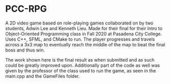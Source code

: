 # PCC-RPG
A 2D video game based on role-playing games collaborated on by two students, Adwin Lee and Kenneth Lieu. Made for their final for their Intro to Object-Oriented Programming class in Fall 2020 at Pasadena City College. Uses C++, SFML, and CMake to run. The player progresses and travels across a 3x3 map to eventually reach the middle of the map to beat the final boss and thus win.

The work shown here is the final result as when submitted and as such could be greatly improved upon. Additionally part of the code as well was given by the professor of the class used to run the game, as seen in the main.cpp and the GameFiles folder.
